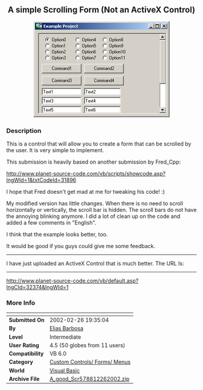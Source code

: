 ﻿<div align="center">

## A simple Scrolling Form \(Not an ActiveX Control\)

<img src="PIC2002219163073599.gif">
</div>

### Description

This is a control that will allow you to create a form that can be scrolled by the user. It is very simple to implement.

This submission is heavily based on another submission by Fred_Cpp:

http://www.planet-source-code.com/vb/scripts/showcode.asp?lngWId=1&txtCodeId=31896

I hope that Fred doesn't get mad at me for tweaking his code! :)

My modified version has little changes. When there is no need to scroll horizontally or vertically, the scroll bar is hidden. The scroll bars do not have the annoying blinking anymore. I did a lot of clean up on the code and added a few comments in "English".

I think that the example looks better, too.

It would be good if you guys could give me some feedback.

----

I have just uploaded an ActiveX Control that is much better. The URL Is:

----

http://www.planet-source-code.com/vb/default.asp?lngCId=32374&lngWId=1
 
### More Info
 


<span>             |<span>
---                |---
**Submitted On**   |2002-02-26 19:35:04
**By**             |[Elias Barbosa](https://github.com/Planet-Source-Code/PSCIndex/blob/master/ByAuthor/elias-barbosa.md)
**Level**          |Intermediate
**User Rating**    |4.5 (50 globes from 11 users)
**Compatibility**  |VB 6\.0
**Category**       |[Custom Controls/ Forms/  Menus](https://github.com/Planet-Source-Code/PSCIndex/blob/master/ByCategory/custom-controls-forms-menus__1-4.md)
**World**          |[Visual Basic](https://github.com/Planet-Source-Code/PSCIndex/blob/master/ByWorld/visual-basic.md)
**Archive File**   |[A\_good\_Scr578812262002\.zip](https://github.com/Planet-Source-Code/elias-barbosa-a-simple-scrolling-form-not-an-activex-control__1-31938/archive/master.zip)









